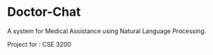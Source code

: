 # Doctor-Chat
A system for Medical Assistance using Natural Language Processing.

Project for : CSE 3200
